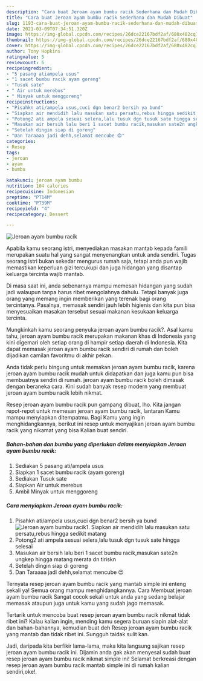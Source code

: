 ```yaml
---
description: "Cara buat Jeroan ayam bumbu racik Sederhana dan Mudah Dibuat"
title: "Cara buat Jeroan ayam bumbu racik Sederhana dan Mudah Dibuat"
slug: 1193-cara-buat-jeroan-ayam-bumbu-racik-sederhana-dan-mudah-dibuat
date: 2021-03-09T07:34:51.320Z
image: https://img-global.cpcdn.com/recipes/26dce22167bdf2af/680x482cq70/jeroan-ayam-bumbu-racik-foto-resep-utama.jpg
thumbnail: https://img-global.cpcdn.com/recipes/26dce22167bdf2af/680x482cq70/jeroan-ayam-bumbu-racik-foto-resep-utama.jpg
cover: https://img-global.cpcdn.com/recipes/26dce22167bdf2af/680x482cq70/jeroan-ayam-bumbu-racik-foto-resep-utama.jpg
author: Tony Hopkins
ratingvalue: 5
reviewcount: 6
recipeingredient:
- "5 pasang atiampela usus"
- "1 sacet bumbu racik ayam goreng"
- "Tusuk sate"
- " Air untuk merebus"
- " Minyak untuk menggoreng"
recipeinstructions:
- "Pisahkn ati/ampela usus,cuci dgn benar2 bersih ya bund"
- "Siapkan air mendidih lalu masukan satu persatu,rebus hingga sedikit matang"
- "Potong2 ati ampela sesuai selera,lalu tusuk dgn tusuk sate hingga selesai"
- "Masukan air bersih lalu beri 1 sacet bumbu racik,masukan sate2n ungkep hingga matang merata dn tiriskn"
- "Setelah dingin siap di goreng"
- "Dan Taraaaa jadi dehh,selamat mencube 😍"
categories:
- Resep
tags:
- jeroan
- ayam
- bumbu

katakunci: jeroan ayam bumbu 
nutrition: 104 calories
recipecuisine: Indonesian
preptime: "PT14M"
cooktime: "PT39M"
recipeyield: "4"
recipecategory: Dessert

---
```



![Jeroan ayam bumbu racik](https://img-global.cpcdn.com/recipes/26dce22167bdf2af/680x482cq70/jeroan-ayam-bumbu-racik-foto-resep-utama.jpg)

Apabila kamu seorang istri, menyediakan masakan mantab kepada famili merupakan suatu hal yang sangat menyenangkan untuk anda sendiri. Tugas seorang istri bukan sekedar mengurus rumah saja, tetapi anda pun wajib memastikan keperluan gizi tercukupi dan juga hidangan yang disantap keluarga tercinta wajib mantab.

Di masa  saat ini, anda sebenarnya mampu memesan hidangan yang sudah jadi walaupun tanpa harus ribet mengolahnya dahulu. Tetapi banyak juga orang yang memang ingin memberikan yang terenak bagi orang tercintanya. Pasalnya, memasak sendiri jauh lebih higienis dan kita pun bisa menyesuaikan masakan tersebut sesuai makanan kesukaan keluarga tercinta. 



Mungkinkah kamu seorang penyuka jeroan ayam bumbu racik?. Asal kamu tahu, jeroan ayam bumbu racik merupakan makanan khas di Indonesia yang kini digemari oleh setiap orang di hampir setiap daerah di Indonesia. Kita dapat memasak jeroan ayam bumbu racik sendiri di rumah dan boleh dijadikan camilan favoritmu di akhir pekan.

Anda tidak perlu bingung untuk memakan jeroan ayam bumbu racik, karena jeroan ayam bumbu racik mudah untuk didapatkan dan juga kamu pun bisa membuatnya sendiri di rumah. jeroan ayam bumbu racik boleh dimasak dengan beraneka cara. Kini sudah banyak resep modern yang membuat jeroan ayam bumbu racik lebih nikmat.

Resep jeroan ayam bumbu racik pun gampang dibuat, lho. Kita jangan repot-repot untuk memesan jeroan ayam bumbu racik, lantaran Kamu mampu menyiapkan ditempatmu. Bagi Kamu yang ingin menghidangkannya, berikut ini resep untuk menyajikan jeroan ayam bumbu racik yang nikamat yang bisa Kalian buat sendiri.

<!--inarticleads1-->

##### Bahan-bahan dan bumbu yang diperlukan dalam menyiapkan Jeroan ayam bumbu racik:

1. Sediakan 5 pasang ati/ampela usus
1. Siapkan 1 sacet bumbu racik (ayam goreng)
1. Sediakan Tusuk sate
1. Siapkan  Air untuk merebus
1. Ambil  Minyak untuk menggoreng




<!--inarticleads2-->

##### Cara menyiapkan Jeroan ayam bumbu racik:

1. Pisahkn ati/ampela usus,cuci dgn benar2 bersih ya bund
<img src="https://img-global.cpcdn.com/steps/e958f53619110888/160x128cq70/jeroan-ayam-bumbu-racik-langkah-memasak-1-foto.jpg" alt="Jeroan ayam bumbu racik">1. Siapkan air mendidih lalu masukan satu persatu,rebus hingga sedikit matang
1. Potong2 ati ampela sesuai selera,lalu tusuk dgn tusuk sate hingga selesai
1. Masukan air bersih lalu beri 1 sacet bumbu racik,masukan sate2n ungkep hingga matang merata dn tiriskn
1. Setelah dingin siap di goreng
1. Dan Taraaaa jadi dehh,selamat mencube 😍




Ternyata resep jeroan ayam bumbu racik yang mantab simple ini enteng sekali ya! Semua orang mampu menghidangkannya. Cara Membuat jeroan ayam bumbu racik Sangat cocok sekali untuk anda yang sedang belajar memasak ataupun juga untuk kamu yang sudah jago memasak.

Tertarik untuk mencoba buat resep jeroan ayam bumbu racik nikmat tidak ribet ini? Kalau kalian ingin, mending kamu segera buruan siapin alat-alat dan bahan-bahannya, kemudian buat deh Resep jeroan ayam bumbu racik yang mantab dan tidak ribet ini. Sungguh taidak sulit kan. 

Jadi, daripada kita berfikir lama-lama, maka kita langsung sajikan resep jeroan ayam bumbu racik ini. Dijamin anda gak akan menyesal sudah buat resep jeroan ayam bumbu racik nikmat simple ini! Selamat berkreasi dengan resep jeroan ayam bumbu racik mantab simple ini di rumah kalian sendiri,oke!.

